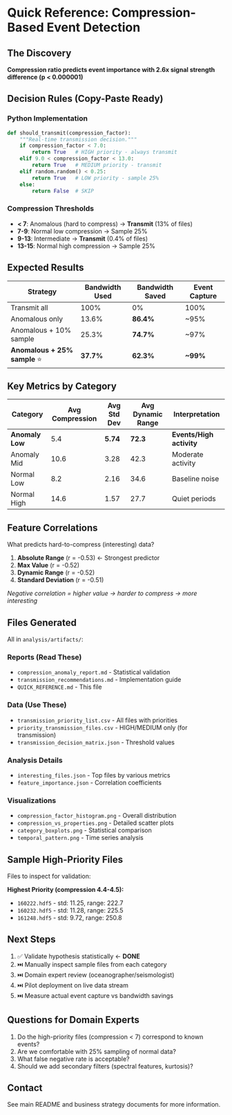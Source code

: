# Quick Reference: Compression-Based Event Detection

## The Discovery

**Compression ratio predicts event importance with 2.6x signal strength difference (p < 0.000001)**

## Decision Rules (Copy-Paste Ready)

### Python Implementation

```python
def should_transmit(compression_factor):
    """Real-time transmission decision."""
    if compression_factor < 7.0:
        return True   # HIGH priority - always transmit
    elif 9.0 < compression_factor < 13.0:
        return True   # MEDIUM priority - transmit
    elif random.random() < 0.25:
        return True   # LOW priority - sample 25%
    else:
        return False  # SKIP
```

### Compression Thresholds

- **< 7**: Anomalous (hard to compress) → **Transmit** (13% of files)
- **7-9**: Normal low compression → Sample 25%
- **9-13**: Intermediate → **Transmit** (0.4% of files)
- **13-15**: Normal high compression → Sample 25%

## Expected Results

| Strategy                      | Bandwidth Used | Bandwidth Saved | Event Capture |
| ----------------------------- | -------------- | --------------- | ------------- |
| Transmit all                  | 100%           | 0%              | 100%          |
| Anomalous only                | 13.6%          | **86.4%**       | ~95%          |
| Anomalous + 10% sample        | 25.3%          | **74.7%**       | ~97%          |
| **Anomalous + 25% sample** ⭐ | **37.7%**      | **62.3%**       | **~99%**      |

## Key Metrics by Category

| Category        | Avg Compression | Avg Std Dev | Avg Dynamic Range | Interpretation           |
| --------------- | --------------- | ----------- | ----------------- | ------------------------ |
| **Anomaly Low** | 5.4             | **5.74**    | **72.3**          | **Events/High activity** |
| Anomaly Mid     | 10.6            | 3.28        | 42.3              | Moderate activity        |
| Normal Low      | 8.2             | 2.16        | 34.6              | Baseline noise           |
| Normal High     | 14.6            | 1.57        | 27.7              | Quiet periods            |

## Feature Correlations

What predicts hard-to-compress (interesting) data?

1. **Absolute Range** (r = -0.53) ← Strongest predictor
2. **Max Value** (r = -0.52)
3. **Dynamic Range** (r = -0.52)
4. **Standard Deviation** (r = -0.51)

_Negative correlation = higher value → harder to compress → more interesting_

## Files Generated

All in `analysis/artifacts/`:

### Reports (Read These)

- `compression_anomaly_report.md` - Statistical validation
- `transmission_recommendations.md` - Implementation guide
- `QUICK_REFERENCE.md` - This file

### Data (Use These)

- `transmission_priority_list.csv` - All files with priorities
- `priority_transmission_files.csv` - HIGH/MEDIUM only (for transmission)
- `transmission_decision_matrix.json` - Threshold values

### Analysis Details

- `interesting_files.json` - Top files by various metrics
- `feature_importance.json` - Correlation coefficients

### Visualizations

- `compression_factor_histogram.png` - Overall distribution
- `compression_vs_properties.png` - Detailed scatter plots
- `category_boxplots.png` - Statistical comparison
- `temporal_pattern.png` - Time series analysis

## Sample High-Priority Files

Files to inspect for validation:

**Highest Priority (compression 4.4-4.5):**

- `160222.hdf5` - std: 11.25, range: 222.7
- `160232.hdf5` - std: 11.28, range: 225.5
- `161248.hdf5` - std: 9.72, range: 250.8

## Next Steps

1. ✅ Validate hypothesis statistically ← **DONE**
2. ⏭️ Manually inspect sample files from each category
3. ⏭️ Domain expert review (oceanographer/seismologist)
4. ⏭️ Pilot deployment on live data stream
5. ⏭️ Measure actual event capture vs bandwidth savings

## Questions for Domain Experts

1. Do the high-priority files (compression < 7) correspond to known events?
2. Are we comfortable with 25% sampling of normal data?
3. What false negative rate is acceptable?
4. Should we add secondary filters (spectral features, kurtosis)?

## Contact

See main README and business strategy documents for more information.
